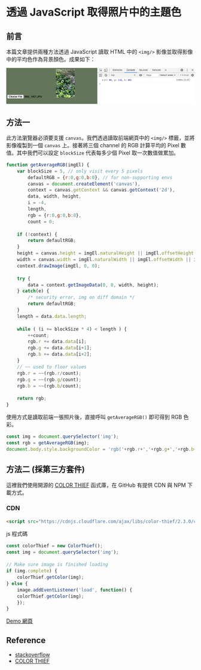 # 透過 JavaScript 取得照片中的主題色
## 前言
本篇文章提供兩種方法透過 JavaScript 讀取 HTML 中的 `<img/>` 影像並取得影像中的平均色作為背景顏色。成果如下：

![](./screenshot/img01.png)

## 方法一
此方法瀏覽器必須要支援 `canvas`。我們透過讀取前端網頁中的 `<img/>` 標籤，並將影像複製到一個 `canvas` 上。接著將三個 channel 的 RGB 計算平均的 Pixel 數值。其中我們可以設定 `blockSize` 代表每多少個 Pixel 取一次數值做累加。

```js
function getAverageRGB(imgEl) {
    var blockSize = 5, // only visit every 5 pixels
        defaultRGB = {r:0,g:0,b:0}, // for non-supporting envs
        canvas = document.createElement('canvas'),
        context = canvas.getContext && canvas.getContext('2d'),
        data, width, height,
        i = -4,
        length,
        rgb = {r:0,g:0,b:0},
        count = 0;

    if (!context) {
        return defaultRGB;
    }
    height = canvas.height = imgEl.naturalHeight || imgEl.offsetHeight || imgEl.height;
    width = canvas.width = imgEl.naturalWidth || imgEl.offsetWidth || imgEl.width;
    context.drawImage(imgEl, 0, 0);

    try {
        data = context.getImageData(0, 0, width, height);
    } catch(e) {
        /* security error, img on diff domain */
        return defaultRGB;
    }
    length = data.data.length;

    while ( (i += blockSize * 4) < length ) {
        ++count;
        rgb.r += data.data[i];
        rgb.g += data.data[i+1];
        rgb.b += data.data[i+2];
    }
    // ~~ used to floor values
    rgb.r = ~~(rgb.r/count);
    rgb.g = ~~(rgb.g/count);
    rgb.b = ~~(rgb.b/count);

    return rgb;
}
```

使用方式是讀取前端一張照片後，直接呼叫 `getAverageRGB()` 即可得到 RGB 色彩。

```js
const img = document.querySelector('img');
const rgb = getAverageRGB(img);
document.body.style.backgroundColor = 'rgb('+rgb.r+','+rgb.g+','+rgb.b+')';
```

## 方法二 (採第三方套件)
這裡我們使用開源的 [COLOR THIEF](https://lokeshdhakar.com/projects/color-thief/) 函式庫，在 GitHub 有提供 CDN 與 NPM 下載方式。

### CDN
```html
<script src="https://cdnjs.cloudflare.com/ajax/libs/color-thief/2.3.0/color-thief.umd.js"></script>
```

js 程式碼
```js
const colorThief = new ColorThief();
const img = document.querySelector('img');

// Make sure image is finished loading
if (img.complete) {
    colorThief.getColor(img);
} else {
    image.addEventListener('load', function() {
    colorThief.getColor(img);
    });
}
```

[Demo 網頁](https://1010code.github.io/image-average-rgb/)


## Reference 
- [stackoverflow](https://stackoverflow.com/questions/2541481/get-average-color-of-image-via-javascript)
- [COLOR THIEF](https://lokeshdhakar.com/projects/color-thief/)